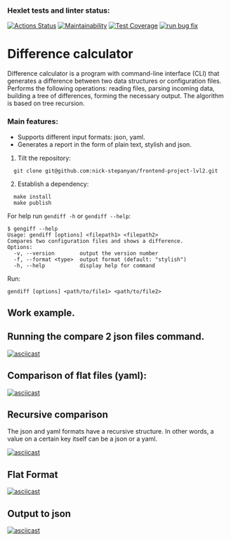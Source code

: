 ### Hexlet tests and linter status:
[![Actions Status](https://github.com/nick-stepanyan/frontend-project-lvl2/workflows/hexlet-check/badge.svg)](https://github.com/nick-stepanyan/frontend-project-lvl2/actions)
[![Maintainability](https://api.codeclimate.com/v1/badges/082f8dd87e9c505756d8/maintainability)](https://codeclimate.com/github/nick-stepanyan/frontend-project-lvl2/maintainability)
[![Test Coverage](https://api.codeclimate.com/v1/badges/082f8dd87e9c505756d8/test_coverage)](https://codeclimate.com/github/nick-stepanyan/frontend-project-lvl2/test_coverage)
[![run bug fix](https://github.com/nick-stepanyan/frontend-project-lvl2/actions/workflows/nodejs.yml/badge.svg)](https://github.com/nick-stepanyan/frontend-project-lvl2/actions/workflows/nodejs.yml)
# Difference calculator
Difference calculator is a program with command-line interface (CLI) that generates a difference between two data structures or configuration files. Performs the following operations: reading files, parsing incoming data, building a tree of differences, forming the necessary output. The algorithm is based on tree recursion.

### Main features:
* Supports different input formats: json, yaml.
* Generates a report in the form of plain text, stylish and json.


1. Tilt the repository:
```
  git clone git@github.com:nick-stepanyan/frontend-project-lvl2.git
```
2. Establish a dependency:
```
  make install
  make publish
```
For help run `gendiff -h` or `gendiff --help`:
```
$ gengiff --help
Usage: gendiff [options] <filepath1> <filepath2>
Compares two configuration files and shows a difference.
Options:
  -v, --version        output the version number
  -f, --format <type>  output format (default: "stylish")
  -h, --help           display help for command
```
Run:
```
gendiff [options] <path/to/file1> <path/to/file2>
```
## Work example.

## Running the compare 2 json files command.

[![asciicast](https://asciinema.org/a/gZpDVLtgUGOdvfF5VbRKnG0EV.svg)](https://asciinema.org/a/gZpDVLtgUGOdvfF5VbRKnG0EV)

## Comparison of flat files (yaml):

[![asciicast](https://asciinema.org/a/IN9ntO05zh6dKb5BZyWr9bVxg.svg)](https://asciinema.org/a/IN9ntO05zh6dKb5BZyWr9bVxg)

## Recursive comparison
The json and yaml formats have a recursive structure. In other words, a value on a certain key itself can be a json or a yaml.

[![asciicast](https://asciinema.org/a/GI4pCf85kcyxkqqkanyWqIyEc.svg)](https://asciinema.org/a/GI4pCf85kcyxkqqkanyWqIyEc)

## Flat Format

[![asciicast](https://asciinema.org/a/Cm1qhLfZ8Hf0Rim95t8UJwrZx.svg)](https://asciinema.org/a/Cm1qhLfZ8Hf0Rim95t8UJwrZx)

## Output to json

[![asciicast](https://asciinema.org/a/d5q0gy1PHkNSHd8J9HrcBBTo9.svg)](https://asciinema.org/a/d5q0gy1PHkNSHd8J9HrcBBTo9)
